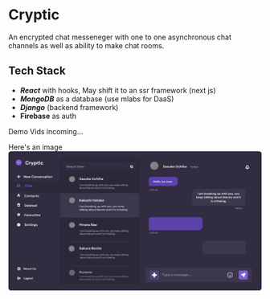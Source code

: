 # Cryptic

An encrypted chat messeneger with one to one asynchronous chat channels as well as ability to make chat rooms.

## Tech Stack
* **_React_** with hooks, May shift it to an ssr framework (next js)
* **_MongoDB_** as a database (use mlabs for DaaS)
* **_Django_** (backend framework)
* **Firebase** as auth

Demo Vids incoming...

Here's an image
<img src='./cryptic 2.svg'>
